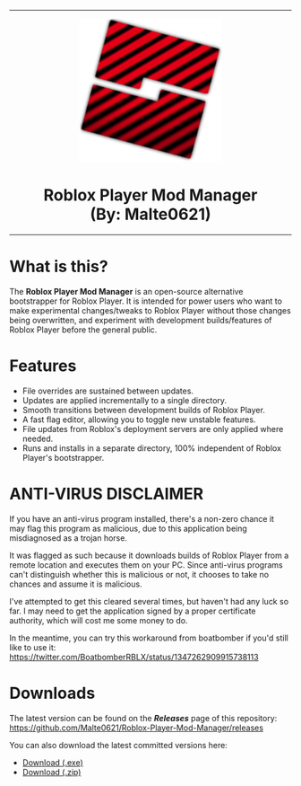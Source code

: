<hr/>

<p align="center">
  <img width="256" height="256" src="https://raw.githubusercontent.com/Malte0621/Roblox-Player-Mod-Manager/main/ProjectSrc/Resources/Logo.png"><h1 align=center>Roblox Player Mod Manager<br/>(By: Malte0621)</h1>
  
</p>

<hr/>

# What is this?

The **Roblox Player Mod Manager** is an open-source alternative bootstrapper for Roblox Player. It is intended for power users who want to make experimental changes/tweaks to Roblox Player without those changes being overwritten, and experiment with development builds/features of Roblox Player before the general public.

# Features
* File overrides are sustained between updates.
* Updates are applied incrementally to a single directory.
* Smooth transitions between development builds of Roblox Player.
* A fast flag editor, allowing you to toggle new unstable features.
* File updates from Roblox's deployment servers are only applied where needed.
* Runs and installs in a separate directory, 100% independent of Roblox Player's bootstrapper.

# ANTI-VIRUS DISCLAIMER

If you have an anti-virus program installed, there's a non-zero chance it may flag this program as malicious, due to this application being misdiagnosed as a trojan horse.<br/>

It was flagged as such because it downloads builds of Roblox Player from a remote location and executes them on your PC. Since anti-virus programs can't distinguish whether this is malicious or not, it chooses to take no chances and assume it is malicious.<br/>

I've attempted to get this cleared several times, but haven't had any luck so far. I may need to get the application signed by a proper certificate authority, which will cost me some money to do.<br/>

In the meantime, you can try this workaround from boatbomber if you'd still like to use it:
https://twitter.com/BoatbomberRBLX/status/1347262909915738113

# Downloads

The latest version can be found on the ***Releases*** page of this repository:<br/>
https://github.com/Malte0621/Roblox-Player-Mod-Manager/releases

You can also download the latest committed versions here:
* <a href="https://github.com/Malte0621/Roblox-Player-Mod-Manager/raw/main/RobloxPlayerModManager.exe">Download (.exe)</a></h1>
* <a href="https://github.com/Malte0621/Roblox-Player-Mod-Manager/archive/main.zip">Download (.zip)</a>
